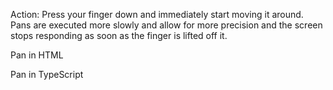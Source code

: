 Action: Press your finger down and immediately start moving it around. 
Pans are executed more slowly and allow for more precision and the screen stops responding as soon as the finger is lifted off it.

Pan in HTML
    <snippet id='pan-html'/>

Pan in TypeScript
    <snippet id='pan-code'/>